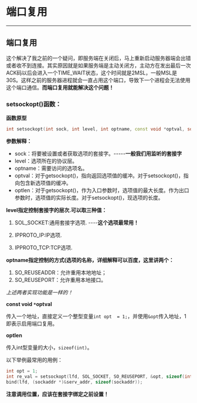 # 端口复用

---

## 端口复用

这个解决了我之前的一个疑问，即服务端在关闭后，马上重新启动服务器端会出错或者收不到连接。其实原因就是如果服务端是主动关闭方，主动方在发出最后一次ACK码以后会进入一个TIME_WAIT状态，这个时间就是2MSL，一般MSL是30S。这样之前的服务器进程就会一直占用这个端口，导致下一个进程会无法使用这个端口通信。**而端口复用就能解决这个问题！**

### setsockopt()函数：

**函数原型**

```cpp
int setsockopt(int sock, int level, int optname, const void *optval, socklen_t optlen);
```

**参数解释：**

- sock：将要被设置或者获取选项的套接字。-----**一般我们用监听的套接字**
- level：选项所在的协议层。
- optname：需要访问的选项名。
- optval：对于getsockopt()，指向返回选项值的缓冲。对于setsockopt()，指向包含新选项值的缓冲。
- optlen：对于getsockopt()，作为入口参数时，选项值的最大长度。作为出口参数时，选项值的实际长度。对于setsockopt()，现选项的长度。

**level指定控制套接字的层次.可以取三种值：**

1. SOL_SOCKET:通用套接字选项. ----**这个选项最常用！**

2. IPPROTO_IP:IP选项.

3. IPPROTO_TCP:TCP选项.　

**optname指定控制的方式(选项的名称，详细解释可以百度，这里讲两个：**　

1. SO_REUSEADDR：允许重用本地地址；
2. SO_REUSEPORT：允许重用本地接口。

*上述两者实现功能是一样的！*

**const void `*`optval**

传入一个地址，直接定义一个整型变量`int opt  = 1;`，并使用`&opt`传入地址，1即表示启用端口复用。

**optlen**

传入int型变量的大小，`sizeof(int)`。

以下举例最常用的用例：

```cpp
int opt = 1;
int re_val = setsockopt(lfd, SOL_SOCKET, SO_REUSEPORT, &opt, sizeof(int));
bind(lfd, (sockaddr *)&serv_addr, sizeof(sockaddr));
```

**注意调用位置，应该在套接字绑定之前设置！**


